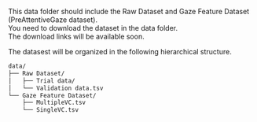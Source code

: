 This data folder should include the Raw Dataset and Gaze Feature Dataset (PreAttentiveGaze dataset).<br> 
You need to download the dataset in the data folder.<br> 
The download links will be available soon.<br> 

The datasest will be organized in the following hierarchical structure. 

```bash
data/
├── Raw Dataset/
│   ├── Trial data/
│   └── Validation data.tsv
└── Gaze Feature Dataset/
    ├── MultipleVC.tsv
    └── SingleVC.tsv
```
